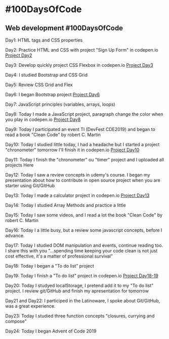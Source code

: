 <h1>#100DaysOfCode</h1>
<h2>Web development #100DaysOfCode</h2>
<p>Day1: HTML tags and CSS properties</p>
<p>Day2: Practice HTML and CSS with project "Sign Up Form" in codepen.io <a href="https://codepen.io/Andres-Ibanez/full/yLLEZBY">Project Day2</a></p>
<p>Day3: Develop quickly project CSS Flexbox in codepen.io <a href="https://codepen.io/Andres-Ibanez/full/jOOpNOO">Project Day3</a></p></p>
<p>Day4: I studied Bootstrap and CSS Grid</p>
<p>Day5: Review CSS Grid and Flex</p>
<p>Day6: I began Bootstrap project <a href="https://codepen.io/Andres-Ibanez/full/ExxppKp">Project Day6</a></p>
<p>Day7: JavaScript principles (variables, arrays, loops)</p>
<p>Day8: Today I made a JavaScript project, paragraph change the color when you play in codepen.io <a href="https://codepen.io/Andres-Ibanez/full/KKKroqd">Project Day8</a></p>
<p>Day9: Today I participated an event TI (DevFest CDE2019) and began to read a book "Clean Code" by robert C. Martin</p>
<p>Day10: Today I studied little today, I had a headache but I started a project "chronometer" tomorrow I'll finish it in codepen.io <a href="https://codepen.io/Andres-Ibanez/full/MWWzMNm">Project Day10</a></p>
<p>Day11: Today I finish the "chronometer" ou "timer" project and I uploaded all projects Here</p>
<p>Day12: Today I saw a review concepts in udemy's course. I began my presentation about how to contribute in open source project when you are starter using Git/GitHub</p>
<p>Day13: Today I made a calculator project in codepen.io <a href="https://codepen.io/Andres-Ibanez/full/gOOqQwv">Project Day13</a></p>
<p>Day14: Today I studied Array Methods and practice a little</p>
<p>Day15: Today I saw some videos, and I read a lot the book "Clean Code" by robert C. Martin</p>
<p>Day16: Today I a little busy, but a review some javascript concepts, before I advance.</p>
<p>Day17: Today I studied DOM manipulation and events, continue reading too. I share this with you "...spending time keeping your code clean is not just cost effective, it's a matter of professional survival"</p>
<p>Day18: Today I began a "To do list" project</p>
<p>Day19: Today I finish a "To do list" project in codepen.io <a href="https://codepen.io/Andres-Ibanez/full/dyyBmPr">Project Day18-19</a></p>
<p>Day20: Today I studyed localStorage, I pretend add it to my "To do list" project. I review git/GitHub and finish my apresentation for tomorrow</p>
<p>Day21 and Day22: I participed in the Latinoware, I spoke about Git/GitHub, was a great experience.</p>
<p>Day23: Today I studied three function concepts "closures, currying and compose"</p>
<p>Day24: Today I began Advent of Code 2019</p>
